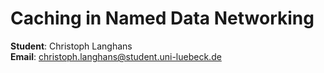 # Caching in Named Data Networking

**Student**: Christoph Langhans  
**Email**: christoph.langhans@student.uni-luebeck.de